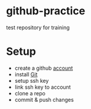 # github-practice
test repository for training

# Setup
* create a github [account](https://github.com/join)
* install [Git](https://git-scm.com/downloads)
* setup ssh key
* link ssh key to account
* clone a repo
* commit & push changes
